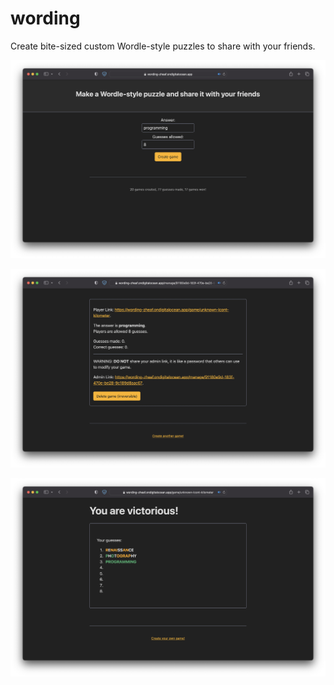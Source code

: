 # wording

Create bite-sized custom Wordle-style puzzles to share with your
friends.

![](https://github.com/connorkuehl/wording/blob/assets/.github/static/home.png)

![](https://github.com/connorkuehl/wording/blob/assets/.github/static/manage.png)

![](https://github.com/connorkuehl/wording/blob/assets/.github/static/gameplay.png)
